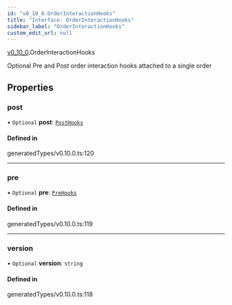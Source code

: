 ```yaml
---
id: "v0_10_0.OrderInteractionHooks"
title: "Interface: OrderInteractionHooks"
sidebar_label: "OrderInteractionHooks"
custom_edit_url: null
---
```


[v0\_10\_0](../namespaces/v0_10_0.md).OrderInteractionHooks

Optional Pre and Post order interaction hooks attached to a single order

## Properties

### post

• `Optional` **post**: [`PostHooks`](../namespaces/v0_10_0.md#posthooks)

#### Defined in

generatedTypes/v0.10.0.ts:120

___

### pre

• `Optional` **pre**: [`PreHooks`](../namespaces/v0_10_0.md#prehooks)

#### Defined in

generatedTypes/v0.10.0.ts:119

___

### version

• `Optional` **version**: `string`

#### Defined in

generatedTypes/v0.10.0.ts:118
